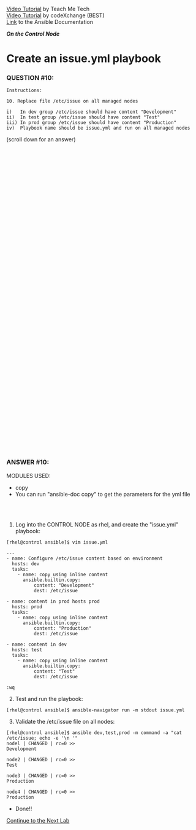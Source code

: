 <a href="https://www.youtube.com/watch?v=1_hTAanKxOU&list=PLYB6dfdhWDePZf4fd4YgGGtSX_vHKv5vz&index=13">Video Tutorial</a> by Teach Me Tech \
<a href="https://www.youtube.com/watch?v=lVdJ3ViMrnw&list=PLL_setXLS0tiYMipvQI4oUGkJwhOhn42J&index=10">Video Tutorial</a> by codeXchange (BEST) \
<a href="https://docs.ansible.com/ansible/latest/collections/ansible/builtin/copy_module.html#ansible-builtin-copy-module-copy-files-to-remote-locations">Link</a> to the Ansible Documentation

***On the Control Node***

# Create an issue.yml playbook
### QUESTION #10:
```
Instructions:

10. Replace file /etc/issue on all managed nodes

i)   In dev group /etc/issue should have content "Development"
ii)  In test group /etc/issue should have content "Test"
iii) In prod group /etc/issue should have content "Production"
iv)  Playbook name should be issue.yml and run on all managed nodes
```

(scroll down for an answer)
<br/><br/><br/><br/><br/><br/><br/><br/><br/><br/><br/><br/><br/><br/><br/><br/><br/><br/><br/><br/><br/><br/><br/><br/>
<br/><br/><br/><br/><br/><br/><br/><br/><br/><br/><br/><br/><br/><br/><br/><br/><br/><br/><br/><br/><br/><br/><br/><br/>

### ANSWER #10:
MODULES USED:
- copy
- You can run "ansible-doc copy" to get the parameters for the yml file

</br></br>
1) Log into the CONTROL NODE as rhel, and create the "issue.yml" playbook:
```
[rhel@control ansible]$ vim issue.yml

---
- name: Configure /etc/issue content based on environment
  hosts: dev
  tasks:
    - name: copy using inline content
      ansible.builtin.copy:
          content: "Development"
          dest: /etc/issue

- name: content in prod hosts prod
  hosts: prod
  tasks:
    - name: copy using inline content
      ansible.builtin.copy:
          content: "Production"
          dest: /etc/issue

- name: content in dev
  hosts: test
  tasks:
    - name: copy using inline content
      ansible.builtin.copy:
          content: "Test"
          dest: /etc/issue
﻿
:wq
```

2) Test and run the playbook:
```
[rhel@control ansible]$ ansible-navigator run -m stdout issue.yml
```

3) Validate the /etc/issue file on all nodes:
```
[rhel@control ansible]$ ansible dev,test,prod -m command -a "cat /etc/issue; echo -e '\n '"
nodel | CHANGED | rc=0 >>
Development

node2 | CHANGED | rc=0 >>
Test

node3 | CHANGED | rc=0 >>
Production

node4 | CHANGED | rc=0 >>
Production
```

* Done!!

[Continue to the Next Lab](11_hosts_yml_(MEDIUM).md)
